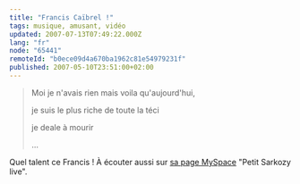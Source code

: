 ```yaml
---
title: "Francis Caïbrel !"
tags: musique, amusant, vidéo
updated: 2007-07-13T07:49:22.000Z
lang: "fr"
node: "65441"
remoteId: "b0ece09d4a670ba1962c81e54979231f"
published: 2007-05-10T23:51:00+02:00
---
```

 
<div class="video">
	<object width="425" height="335" type="application/x-shockwave-flash" data="https://www.dailymotion.com/swf/1vgtW8c3O3xwxdm4A">
		<param name="movie" value="https://www.dailymotion.com/swf/1vgtW8c3O3xwxdm4A"></param>
		<param name="allowfullscreen" value="true"></param>
	</object>
</div>

 <blockquote>
Moi je n'avais rien mais voila qu'aujourd'hui,

je suis le plus riche de toute la téci

je deale à mourir

...
</blockquote>

 
Quel talent ce Francis ! À écouter aussi sur [sa page MySpace](http://www.myspace.com/franciscaibrel) &quot;Petit Sarkozy live&quot;.

